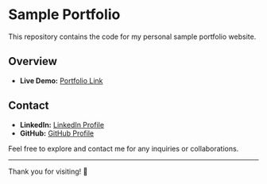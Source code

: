 # Sample Portfolio

This repository contains the code for my personal sample portfolio website.

## Overview

- **Live Demo:** [Portfolio Link](https://smokemh.github.io/sampleportfolio.github.io/)


## Contact
- **LinkedIn:** [LinkedIn Profile](https://www.linkedin.com/in/your-linkedin-muhammadhasnat786/)
- **GitHub:** [GitHub Profile](https://github.com/smokemh)

Feel free to explore and contact me for any inquiries or collaborations.

---

Thank you for visiting! 🌟
